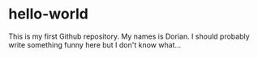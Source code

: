 # hello-world
This is my first Github repository.
My names is Dorian. I should probably write something funny here but I don't know what...
